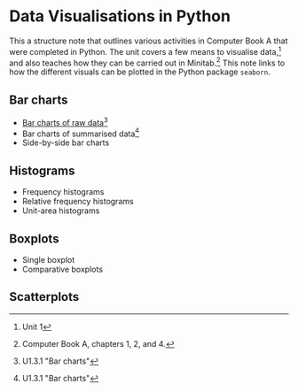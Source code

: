 # Data Visualisations in Python

This a structure note that outlines various activities in Computer Book A that were completed in Python.
The unit covers a few means to visualise data,[^1] and also teaches how they can be carried out in Minitab.[^2]
This note links to how the different visuals can be plotted in the Python package `seaborn`.

## Bar charts

- [Bar charts of raw data](../Exercises/comp_a1_04_bar_charts.md)[^3]
- Bar charts of summarised data[^3]
- Side-by-side bar charts

## Histograms

- Frequency histograms
- Relative frequency histograms
- Unit-area histograms

## Boxplots

- Single boxplot
- Comparative boxplots

## Scatterplots

[^1]: Unit 1
[^2]: Computer Book A, chapters 1, 2, and 4.
[^3]: U1.3.1 "Bar charts"
